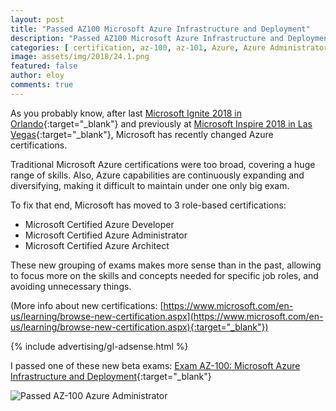 ```yaml
---
layout: post
title: "Passed AZ100 Microsoft Azure Infrastructure and Deployment"
description: "Passed AZ100 Microsoft Azure Infrastructure and Deployment"
categories: [ certification, az-100, az-101, Azure, Azure Administrator ]
image: assets/img/2018/24.1.png
featured: false
author: eloy
comments: true
---
```


As you probably know, after last [Microsoft Ignite 2018 in Orlando](https://www.microsoft.com/en-us/ignite){:target="_blank"} and previously at [Microsoft Inspire 2018 in Las Vegas](https://partner.microsoft.com/en-ee/inspire/){:target="_blank"}, Microsoft has recently changed Azure certifications.

Traditional Microsoft Azure certifications were too broad, covering a huge range of skills. Also, Azure capabilities are continuously expanding and diversifying, making it difficult to maintain under one only big exam.

To fix that end, Microsoft has moved to 3 role-based certifications:

* Microsoft Certified Azure Developer
* Microsoft Certified Azure Administrator
* Microsoft Certified Azure Architect

These new grouping of exams makes more sense than in the past, allowing to focus more on the skills and concepts needed for specific job roles, and avoiding unnecessary things.

(More info about new certifications: [https://www.microsoft.com/en-us/learning/browse-new-certification.aspx](https://www.microsoft.com/en-us/learning/browse-new-certification.aspx){:target="_blank"})

{% include advertising/gl-adsense.html %}

I passed one of these new beta exams: [Exam AZ-100: Microsoft Azure Infrastructure and Deployment](https://www.microsoft.com/en-us/learning/exam-az-100.aspx){:target="_blank"}

![Passed AZ-100 Azure Administrator]({{site.baseurl}}/assets/img/2018/24.1.png)
